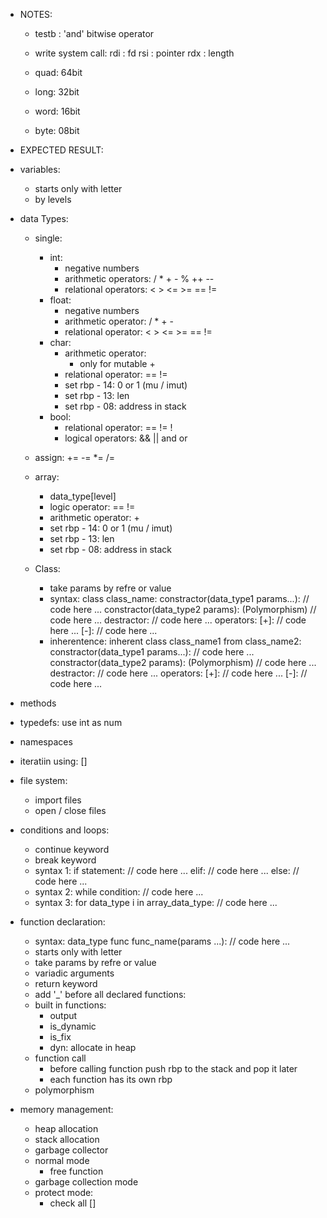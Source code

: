 - NOTES:
    + testb : 'and' bitwise operator
    + write system call:
        rdi : fd
        rsi : pointer
        rdx : length

    + quad: 64bit
    + long: 32bit
    + word: 16bit
    + byte: 08bit

- EXPECTED RESULT:
- variables:
    - starts only with letter
    - by levels

- data Types:

    - single:
        - int:
            - negative numbers
            - arithmetic operators: / * + - % ++ --
            - relational operators: < > <= >= == !=
        - float:
            - negative numbers
            - arithmetic operator: / * + -
            - relational operator: < > <= >= == != 
        - char:
            - arithmetic operator: 
                - only for mutable + 
            - relational operator: == !=
            - set rbp - 14: 0 or 1 (mu / imut)
            - set rbp - 13: len
            - set rbp - 08: address in stack 
        - bool:
            - relational operator: == != !
            - logical operators: && || and or

    - assign: += -= *= /=

    - array:
        - data_type[level]
        - logic operator: == !=
        - arithmetic operator: +
        - set rbp - 14: 0 or 1 (mu / imut)
        - set rbp - 13: len
        - set rbp - 08: address in stack

    - Class:
        - take params by refre or value
        - syntax:
            class class_name:
                constractor(data_type1 params...):
                    // code here ...
                constractor(data_type2 params): (Polymorphism)
                    // code here ...
                destractor:
                    // code here ...
                operators:
                    [+]:
                        // code here ...
                    [-]:
                        // code here ...
        - inherentence:
            inherent class class_name1 from class_name2:
                constractor(data_type1 params...):
                    // code here ...
                constractor(data_type2 params): (Polymorphism)
                    // code here ...
                destractor:
                    // code here ...
                operators:
                    [+]:
                        // code here ...
                    [-]:
                        // code here ...
    


- methods
- typedefs: use int as num
- namespaces
- iteratiin using: []

- file system:
    - import files
    - open / close files

- conditions and loops:
    - continue keyword
    - break keyword
    - syntax 1:
        if statement:
            // code here ...
        elif:
            // code here ...
        else:
            // code here ...
    - syntax 2:
        while condition:
            // code here ...
    - syntax 3:
        for data_type i in array_data_type:
            // code here ...
    
- function declaration:
    - syntax:
        data_type func func_name(params ...):
            // code here ...
    - starts only with letter
    - take params by refre or value
    - variadic arguments
    - return keyword
    - add '_' before all declared functions:
    - built in functions:
        - output
        - is_dynamic
        - is_fix
        - dyn: allocate in heap
    - function call
        - before calling function push rbp to the stack and pop it later
        - each function has its own rbp
    - polymorphism

- memory management:
    - heap allocation
    - stack allocation
    - garbage collector
    - normal mode
        - free function
    - garbage collection mode
    - protect mode:
        - check all []